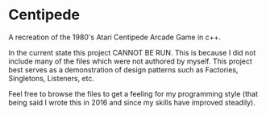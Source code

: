 # Centipede
A recreation of the 1980's Atari Centipede Arcade Game in c++.

In the current state this project CANNOT BE RUN. This is because I did not include many of the files which were not authored by myself.
This project best serves as a demonstration of design patterns such as Factories, Singletons, Listeners, etc. 

Feel free to browse the files to get a feeling for my programming style (that being said I wrote this in 2016 and since my skills have 
improved steadily). 
